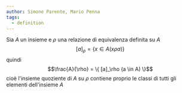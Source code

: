 ```yaml
---
author: Simone Parente, Mario Penna
tags:
  - definition
---
```

Sia $A$ un insieme e $\rho$ una relazione di equivalenza definita su $A$
$$[a]_\rho = \{ x \in A (x \rho a) \}$$
quindi
$$\frac{A}{\rho} = \{ [a]_\rho (a \in A) \}$$
cioè l'insieme quoziente di $A$ su $\rho$ contiene proprio le classi di tutti gli elementi dell'insieme $A$